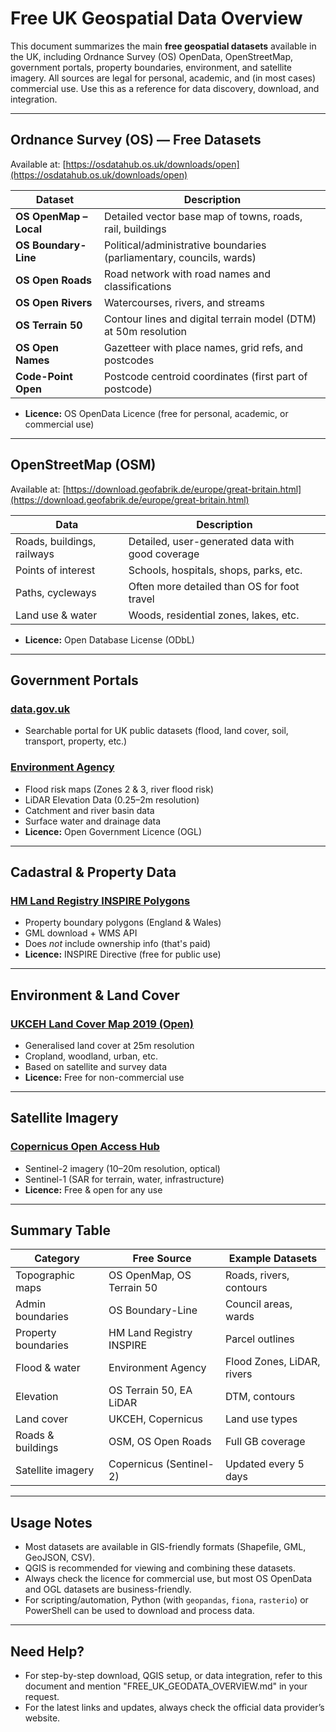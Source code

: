 # Free UK Geospatial Data Overview

This document summarizes the main **free geospatial datasets** available in the UK, including Ordnance Survey (OS) OpenData, OpenStreetMap, government portals, property boundaries, environment, and satellite imagery. All sources are legal for personal, academic, and (in most cases) commercial use. Use this as a reference for data discovery, download, and integration.

---

## Ordnance Survey (OS) — Free Datasets

Available at: [https://osdatahub.os.uk/downloads/open](https://osdatahub.os.uk/downloads/open)

| Dataset                | Description                                                          |
| ---------------------- | -------------------------------------------------------------------- |
| **OS OpenMap – Local** | Detailed vector base map of towns, roads, rail, buildings            |
| **OS Boundary-Line**   | Political/administrative boundaries (parliamentary, councils, wards) |
| **OS Open Roads**      | Road network with road names and classifications                     |
| **OS Open Rivers**     | Watercourses, rivers, and streams                                    |
| **OS Terrain 50**      | Contour lines and digital terrain model (DTM) at 50m resolution      |
| **OS Open Names**      | Gazetteer with place names, grid refs, and postcodes                 |
| **Code-Point Open**    | Postcode centroid coordinates (first part of postcode)               |

- **Licence:** OS OpenData Licence (free for personal, academic, or commercial use)

---

## OpenStreetMap (OSM)

Available at: [https://download.geofabrik.de/europe/great-britain.html](https://download.geofabrik.de/europe/great-britain.html)

| Data                       | Description                                      |
| -------------------------- | ------------------------------------------------ |
| Roads, buildings, railways | Detailed, user-generated data with good coverage |
| Points of interest         | Schools, hospitals, shops, parks, etc.           |
| Paths, cycleways           | Often more detailed than OS for foot travel      |
| Land use & water           | Woods, residential zones, lakes, etc.            |

- **Licence:** Open Database License (ODbL)

---

## Government Portals

### [data.gov.uk](https://data.gov.uk)
- Searchable portal for UK public datasets (flood, land cover, soil, transport, property, etc.)

### [Environment Agency](https://environment.data.gov.uk/)
- Flood risk maps (Zones 2 & 3, river flood risk)
- LiDAR Elevation Data (0.25–2m resolution)
- Catchment and river basin data
- Surface water and drainage data
- **Licence:** Open Government Licence (OGL)

---

## Cadastral & Property Data

### [HM Land Registry INSPIRE Polygons](https://use-land-property-data.service.gov.uk/datasets/inspire)
- Property boundary polygons (England & Wales)
- GML download + WMS API
- Does *not* include ownership info (that's paid)
- **Licence:** INSPIRE Directive (free for public use)

---

## Environment & Land Cover

### [UKCEH Land Cover Map 2019 (Open)](https://catalogue.ceh.ac.uk/documents/9f9f43e4-8b2c-4c0d-a5e5-4e4c4b54d8a6)
- Generalised land cover at 25m resolution
- Cropland, woodland, urban, etc.
- Based on satellite and survey data
- **Licence:** Free for non-commercial use

---

## Satellite Imagery

### [Copernicus Open Access Hub](https://scihub.copernicus.eu/)
- Sentinel-2 imagery (10–20m resolution, optical)
- Sentinel-1 (SAR for terrain, water, infrastructure)
- **Licence:** Free & open for any use

---

## Summary Table

| Category            | Free Source               | Example Datasets           |
| ------------------- | ------------------------- | -------------------------- |
| Topographic maps    | OS OpenMap, OS Terrain 50 | Roads, rivers, contours    |
| Admin boundaries    | OS Boundary-Line          | Council areas, wards       |
| Property boundaries | HM Land Registry INSPIRE  | Parcel outlines            |
| Flood & water       | Environment Agency        | Flood Zones, LiDAR, rivers |
| Elevation           | OS Terrain 50, EA LiDAR   | DTM, contours              |
| Land cover          | UKCEH, Copernicus         | Land use types             |
| Roads & buildings   | OSM, OS Open Roads        | Full GB coverage           |
| Satellite imagery   | Copernicus (Sentinel-2)   | Updated every 5 days       |

---

## Usage Notes
- Most datasets are available in GIS-friendly formats (Shapefile, GML, GeoJSON, CSV).
- QGIS is recommended for viewing and combining these datasets.
- Always check the licence for commercial use, but most OS OpenData and OGL datasets are business-friendly.
- For scripting/automation, Python (with `geopandas`, `fiona`, `rasterio`) or PowerShell can be used to download and process data.

---

## Need Help?
- For step-by-step download, QGIS setup, or data integration, refer to this document and mention "FREE_UK_GEODATA_OVERVIEW.md" in your request.
- For the latest links and updates, always check the official data provider’s website. 